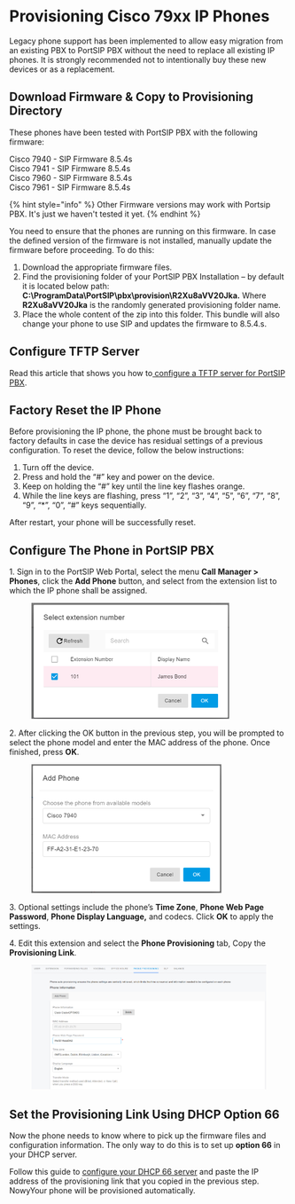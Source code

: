 # Provisioning Cisco 79xx IP Phones

Legacy phone support has been implemented to allow easy migration from an existing PBX to PortSIP PBX without the need to replace all existing IP phones. It is strongly recommended not to intentionally buy these new devices or as a replacement.

## **Download Firmware & Copy to Provisioning Directory**

These phones have been tested with PortSIP PBX with the following firmware:

Cisco 7940 - SIP Firmware 8.5.4s\
Cisco 7941 - SIP Firmware 8.5.4s\
Cisco 7960 - SIP Firmware 8.5.4s\
Cisco 7961 - SIP Firmware 8.5.4s

{% hint style="info" %}
Other Firmware versions may work with Portsip PBX. It's just we haven't tested it yet.
{% endhint %}

You need to ensure that the phones are running on this firmware. In case the defined version of the firmware is not installed, manually update the firmware before proceeding. To do this:

1. Download the appropriate firmware files.
2. Find the provisioning folder of your PortSIP PBX Installation – by default it is located below path: **C:\ProgramData\PortSIP\pbx\provision\R2Xu8aVV20Jka.** Where **R2Xu8aVV20Jka** is the randomly generated provisioning folder name.
3. Place the whole content of the zip into this folder. This bundle will also change your phone to use SIP and updates the firmware to 8.5.4.s.

## Configure TFTP Server <a href="#h.kyw7599pwbs1" id="h.kyw7599pwbs1"></a>

Read this article that shows you how to[ configure a TFTP server for PortSIP PBX](provision-phone-using-tftp.md).&#x20;

## **Factory Reset the IP Phone**

Before provisioning the IP phone, the phone must be brought back to factory defaults in case the device has residual settings of a previous configuration. To reset the device, follow the below instructions:

1. Turn off the device.
2. Press and hold the “#” key and power on the device.
3. Keep on holding the “#” key until the line key flashes orange.
4. While the line keys are flashing, press “1”, “2”, “3”, “4”, “5”, “6”, “7”, “8”, “9”, “\*”, “0”, “#” keys sequentially.

After restart, your phone will be successfully reset.

## **Configure The Phone in PortSIP PBX**

1\. Sign in to the PortSIP Web Portal, select the menu **Call Manager > Phones**, click the **Add Phone** button, and select from the extension list to which the IP phone shall be assigned.

<figure><img src="../../../.gitbook/assets/portsip_pbx_add_phone1.png" alt="" width="357"><figcaption></figcaption></figure>

2\. After clicking the OK button in the previous step, you will be prompted to select the phone model and enter the MAC address of the phone. Once finished, press **OK**.

<figure><img src="../../../.gitbook/assets/portsip_pbx_add_phone2.png" alt="" width="343"><figcaption></figcaption></figure>

3\. Optional settings include the phone’s **Time Zone**, **Phone Web Page Password**, **Phone Display Language,** and codecs. Click **OK** to apply the settings.

4\. Edit this extension and select the **Phone Provisioning** tab, Copy the **Provisioning Link**.

<figure><img src="../../../.gitbook/assets/portsip_pbx_provsion_cisco79xx.png" alt=""><figcaption></figcaption></figure>

## **Set the Provisioning Link Using DHCP Option 66**

Now the phone needs to know where to pick up the firmware files and configuration information. The only way to do this is to set up **option 66** in your DHCP server.

Follow this guide to [configure your DHCP 66 server](provision-phone-using-dhcp-option-66.md) and paste the IP address of the provisioning link that you copied in the previous step. NowyYour phone will be provisioned automatically.

